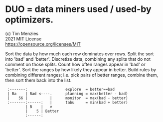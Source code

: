 # DUO = data miners used / used-by optimizers.

(c) Tim Menzies    
2021 MIT License     
https://opensource.org/licenses/MIT

Sort the data by how much each row dominates over rows.  Split the
sort into 'bad' and 'better'.  Discretize data, combining any splits
that do not comment on those splits.  Count how often ranges appear
in 'bad' or 'better'.  Sort the ranges by how likely they appear
in better.  Build rules by combining different ranges; i.e. pick
pairs of better ranges, combine them, then sort them back into the
list.


     :-------:                 explore  = better==bad
     | Ba    | Bad <----.      planning = max(better - bad)
     |    56 |          |      monitor  = max(bad - better)
     :-------:------:   |      tabu     = min(bad + better)
             | B    |   v
             |    5 | Better
             :------:


